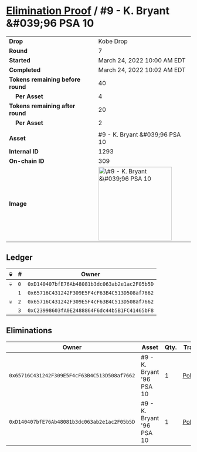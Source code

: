 # [Elimination Proof](./readme.md) / \#9 - K. Bryant &\#039;96 PSA 10

|                                       |                                                                                                                                                                                                      |
| ------------------------------------- | ---------------------------------------------------------------------------------------------------------------------------------------------------------------------------------------------------- |
| **Drop**                              | Kobe Drop                                                                                                                                                                                            |
| **Round**                             | 7                                                                                                                                                                                                    |
| **Started**                           | March 24, 2022 10:00 AM EDT                                                                                                                                                                          |
| **Completed**                         | March 24, 2022 10:02 AM EDT                                                                                                                                                                          |
| **Tokens remaining before round**     | 40                                                                                                                                                                                                   |
| **&nbsp;&nbsp;&nbsp;&nbsp;Per Asset** | 4                                                                                                                                                                                                    |
| **Tokens remaining after round**      | 20                                                                                                                                                                                                   |
| **&nbsp;&nbsp;&nbsp;&nbsp;Per Asset** | 2                                                                                                                                                                                                    |
|                                       |                                                                                                                                                                                                      |
| **Asset**                             | \#9 - K. Bryant &\#039;96 PSA 10                                                                                                                                                                     |
| **Internal ID**                       | 1293                                                                                                                                                                                                 |
| **On-chain ID**                       | 309                                                                                                                                                                                                  |
| **Image**                             | <img src="https://tcdn.blokpax.com/95d5aeda-8542-4048-840a-bec5756477eb/96cefdcee1984b0d64a0ccb1b4fa7493316d4cf03b0ed4262c3433b97c096038.jpg" height="200" alt="\#9 - K. Bryant &\#039;96 PSA 10" /> |

## Ledger

| 💀  | #   | Owner                                        |
| --- | --- | -------------------------------------------- |
| 💀  | `0` | `0xD140407bfE76Ab48081b3dc063ab2e1ac2F05b5D` |
|     | `1` | `0x65716C431242F309E5F4cF63B4C513D508af7662` |
| 💀  | `2` | `0x65716C431242F309E5F4cF63B4C513D508af7662` |
|     | `3` | `0xC23998603fA0E2488864F6dc44b5B1FC41465bF8` |

## Eliminations

| Owner                                        | Asset                      | Qty. | Transaction                                                                                                  |
| -------------------------------------------- | -------------------------- | ---- | ------------------------------------------------------------------------------------------------------------ |
| `0x65716C431242F309E5F4cF63B4C513D508af7662` | \#9 - K. Bryant '96 PSA 10 | 1    | [Polygonscan](https://polygonscan.com/tx/0x52609fc07f5fde70d48b676be1c8c8c94186234a0fdd93949475afda34275704) |
| `0xD140407bfE76Ab48081b3dc063ab2e1ac2F05b5D` | \#9 - K. Bryant '96 PSA 10 | 1    | [Polygonscan](https://polygonscan.com/tx/0x61ff1ce80683911176e4914d6370cf31aef05aa91be8dcffc9e5939f43784390) |

